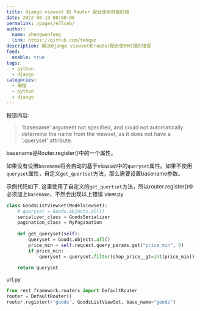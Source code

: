 ```yaml
---
title: django viewset 和 Router 配合使用时报的错
date: 2022-08-10 00:00:00
permalink: /pages/e75ceb/
author: 
  name: zhengwenfeng
  link: https://github.com/tenqaz
description: 解决django viewset和router配合使用时报的错误
feed: 
  enable: true
tags: 
  - python
  - django
categories: 
  - 编程
  - python
  - django
---
```




报错内容:

>'basename' argument not specified, and could not automatically determine the name from the viewset, as it does not have a '.queryset' attribute.

basename是Router.register()中的一个属性。

如果没有设置`basename`将会自动的基于viewset中的`queryset`属性。如果不使用`queryset`属性，自定义`get_quertset`方法，那么需要设置basename参数。

示例代码如下. 这里使用了自定义的`get_quertset`方法，所以router.register()中必须加上`basename`，不然会出现以上错误
view.py
```python
class GoodsListViewSet(ModelViewSet):    
    # queryset = Goods.objects.all()    
    serializer_class = GoodsSerializer    
    pagination_class = MyPagination    
    
    def get_queryset(self):        
        queryset = Goods.objects.all()        
        price_min = self.request.query_params.get("price_min", 0)        
        if price_min:            
            queryset = queryset.filter(shop_price__gt=int(price_min))        
    
    return queryset
```

url.py
```python
from rest_framework.routers import DefaultRouter
router = DefaultRouter()
router.register(r'goods', GoodsListViewSet, base_name="goods")
```